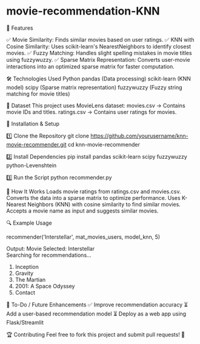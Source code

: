 # movie-recommendation-KNN

📌 Features

✅ Movie Similarity: Finds similar movies based on user ratings.
✅ KNN with Cosine Similarity: Uses scikit-learn's NearestNeighbors to identify closest movies.
✅ Fuzzy Matching: Handles slight spelling mistakes in movie titles using fuzzywuzzy.
✅ Sparse Matrix Representation: Converts user-movie interactions into an optimized sparse matrix for faster computation.

🛠️ Technologies Used
    Python
    pandas (Data processing)
    scikit-learn (KNN model)
    scipy (Sparse matrix representation)
    fuzzywuzzy (Fuzzy string matching for movie titles)

📂 Dataset
This project uses MovieLens dataset:
    movies.csv → Contains movie IDs and titles.
    ratings.csv → Contains user ratings for movies.

🚀 Installation & Setup

1️⃣ Clone the Repository
git clone https://github.com/yourusername/knn-movie-recommender.git
cd knn-movie-recommender

2️⃣ Install Dependencies
pip install pandas scikit-learn scipy fuzzywuzzy python-Levenshtein

3️⃣ Run the Script
python recommender.py

🎯 How It Works
    Loads movie ratings from ratings.csv and movies.csv.
    Converts the data into a sparse matrix to optimize performance.
    Uses K-Nearest Neighbors (KNN) with cosine similarity to find similar movies.
    Accepts a movie name as input and suggests similar movies.


🔍 Example Usage

recommender('Interstellar', mat_movies_users, model_knn, 5)

Output:
Movie Selected: Interstellar  
Searching for recommendations...  
1. Inception  
2. Gravity  
3. The Martian  
4. 2001: A Space Odyssey  
5. Contact  

📜 To-Do / Future Enhancements
    ✅ Improve recommendation accuracy
    ⏳ Add a user-based recommendation model
    ⏳ Deploy as a web app using Flask/Streamlit

🏆 Contributing
Feel free to fork this project and submit pull requests! 🎉
